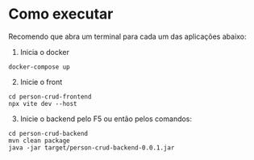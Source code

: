# Como executar

Recomendo que abra um terminal para cada um das aplicações abaixo:

1. Inicia o docker

```
docker-compose up
```

2. Inicie o front
```
cd person-crud-frontend
npx vite dev --host
```

3. Inicie o backend pelo F5 ou então pelos comandos:
```
cd person-crud-backend
mvn clean package
java -jar target/person-crud-backend-0.0.1.jar
```
